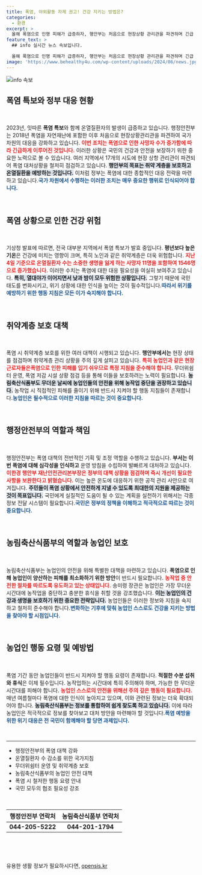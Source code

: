 ```yaml
---
title: 폭염, 야외활동 자제 권고! 건강 지키는 방법은?
categories:
  - 환경
excerpt: >
  올해 폭염으로 인명 피해가 급증하자, 행안부는 처음으로 현장상황 관리관을 파견하며 긴급 대응에 나섰습니다. 폭염경고가 내려진 상황에서 정부는 취약계층 보호와 안전 대책을 강화하고 있습니다.
feature_text: >
  ## info 실시간 뉴스 속보입니다.

  올해 폭염으로 인명 피해가 급증하자, 행안부는 처음으로 현장상황 관리관을 파견하며 긴급 대응에 나섰습니다. 폭염경고가 내려진 상황에서 정부는 취약계층 보호와 안전 대책을 강화하고 있습니다.
image: 'https://www.behealthy4u.com/wp-content/uploads/2024/06/news.jpg'
---
```


<p><img src="https://www.behealthy4u.com/wp-content/uploads/2024/06/news.jpg" alt="info 속보" /></p>

<h2 data-ke-size="size26">폭염 특보와 정부 대응 현황</h2>

<p data-ke-size="size16">&nbsp;</p>

<p>2023년, 잇따른 <b>폭염 특보</b>와 함께 온열질환자의 발생이 급증하고 있습니다. 행정안전부는 2018년 폭염을 자연재난에 포함한 이후 처음으로 현장상황관리관을 파견하여 국가 차원의 대응을 강화하고 있습니다. <b><span style="color: #ee2323;">이번 조치는 폭염으로 인한 사망자 수가 증가함에 따라 긴급하게 이루어진 것입니다.</span></b> 이러한 상황은 국민의 건강과 안전을 보장하기 위한 중요한 노력으로 볼 수 있습니다. 여러 지역에서 17개의 시도에 현장 상항 관리관이 파견되어 폭염 대처상황을 철저히 점검하고 있습니다. <b><span style="background-color: #21538527;">행안부의 목표는 취약 계층을 보호하고 온열질환을 예방하는 것입니다.</span></b> 이처럼 정부는 폭염에 대한 종합적인 대응 전략을 마련하고 있습니다.<b><span style="color: #1a5490;">국가 차원에서 수행하는 이러한 조치는 매우 중요한 행위로 인식되어야 합니다.</span></b></p>

<p data-ke-size="size16">&nbsp;</p>

<h2 data-ke-size="size26">폭염 상황으로 인한 건강 위험</h2>

<p data-ke-size="size16">&nbsp;</p>

<p>기상청 발표에 따르면, 전국 대부분 지역에서 폭염 특보가 발효 중입니다. <b>평년보다 높은 기온</b>은 건강에 미치는 영향이 크며, 특히 노인과 같은 취약계층은 더욱 위험합니다. <b><span style="color: #ee2323;">지난 4일 기준으로 온열질환자 수는 소중한 생명을 잃게 하는 사망자 11명을 포함하여 1546명으로 증가했습니다.</span></b> 이러한 수치는 폭염에 대한 대응 필요성을 여실히 보여주고 있습니다. <b><span style="background-color: #21538527;">특히, 열대야가 이어지면서 낮과 밤이 모두 위험한 상황입니다.</span></b> 그렇기 때문에 국민 태도를 변화시키고, 위기 상황에 대한 인식을 높이는 것이 필수적입니다.<b><span style="color: #1a5490;">따라서 위기를 예방하기 위한 행동 지침은 모든 이가 숙지해야 합니다.</span></b> </p>

<p data-ke-size="size16">&nbsp;</p>

<h2 data-ke-size="size26">취약계층 보호 대책</h2>

<p data-ke-size="size16">&nbsp;</p>

<p>폭염 시 취약계층 보호를 위한 여러 대책이 시행되고 있습니다. <b>행안부에서는</b> 현장 상태를 점검하며 취약계층 관리 상황을 주의 깊게 살피고 있습니다. <b><span style="color: #ee2323;">특히 농업인과 같은 현장 근로자들은폭염으로 인한 피해를 입기 쉬우므로 특정 지침을 준수해야 합니다.</span></b> 무더위쉼터 운영, 폭염 저감 시설 상황 점검 등을 통해 이들을 보호하려는 노력이 필요합니다. <b><span style="background-color: #21538527;">농림축산식품부도 무더운 날씨에 농업인들의 안전을 위해 농작업 중단을 권장하고 있습니다.</span></b> 농작업 시 직접적인 피해를 줄이기 위해 반드시 지켜야 할 행동 지침들이 존재합니다.<b><span style="color: #1a5490;">농업인은 필수적으로 이러한 지침을 따르는 것이 중요합니다.</span></b></p>

<p data-ke-size="size16">&nbsp;</p>

<h2 data-ke-size="size26">행정안전부의 역할과 책임</h2>

<p data-ke-size="size16">&nbsp;</p>

<p>행정안전부는 폭염 대책의 전반적인 기획 및 조정 역할을 수행하고 있습니다. <b>부서는 이번 폭염에 대해 심각성을 인식하고</b> 운영 방침을 수립하여 발빠르게 대처하고 있습니다. <b><span style="color: #ee2323;">이한경 행안부 재난안전관리본부장은 정부의 대책 상황을 점검하며 즉시 개선이 필요한 사항을 보완한다고 밝혔습니다.</span></b> 이는 높은 온도에 대응하기 위한 공적 관리 사안으로 여겨집니다. <b><span style="background-color: #21538527;">주민들이 폭염 상황에서 안전하게 지낼 수 있도록 최대한의 지원을 제공하는 것이 목표입니다.</span></b> 국민에게 실질적인 도움이 될 수 있는 계획을 실천하기 위해서는 각종 정보 전달 시스템이 필요합니다.<b><span style="color: #1a5490;">국민은 정부의 정책을 이해하고 적극적으로 따르는 것이 중요합니다.</span></b></p>

<p data-ke-size="size16">&nbsp;</p>

<h2 data-ke-size="size26">농림축산식품부의 역할과 농업인 보호</h2>

<p data-ke-size="size16">&nbsp;</p>

<p>농림축산식품부는 농업인의 안전을 위해 특별한 대책을 마련하고 있습니다. <b>폭염으로 인해 농업인이 양산하는 피해를 최소화하기 위한 방안</b>이 반드시 필요합니다. <b><span style="color: #ee2323;">농작업 중 안전한 절차를 따르도록 유도하고 있는 상태입니다.</span></b> 송미령 장관은 농업인은 가장 무더운 시간대에 농작업을 중단하고 충분한 휴식을 취할 것을 강조했습니다. <b><span style="background-color: #21538527;">이는 농업인의 건강과 생명을 보호하기 위한 중요한 전략입니다.</span></b> 농업인들은 이러한 정보와 지침을 숙지하고 철저히 준수해야 합니다.<b><span style="color: #1a5490;">변화하는 기후에 맞춰 농업인 스스로도 건강을 지키는 방법을 찾아야 할 시점입니다.</span></b></p>

<p data-ke-size="size16">&nbsp;</p>

<h2 data-ke-size="size26">농업인 행동 요령 및 예방법</h2>

<p data-ke-size="size16">&nbsp;</p>

<p>폭염 기간 동안 농업인들이 반드시 지켜야 할 행동 요령이 존재합니다. <b>적절한 수분 섭취와 휴식</b>은 이제 필수입니다. 농작업하는 시간대에 특히 주의해야 하며, 가능한 한 무더운 시간대를 피해야 합니다. <b><span style="color: #ee2323;">농업인 스스로의 안전을 위해선 주의 깊은 행동이 필요합니다.</span></b> 매년 여름철마다 폭염에 대한 인식이 높아지고 있으며, 이와 관련된 정보는 더욱 확대되어야 합니다. <b><span style="background-color: #21538527;">농림축산식품부는 정보를 통합하여 쉽게 찾도록 하고 있습니다.</span></b> 이에 따라 농업인은 적극적으로 정보를 찾아보고 대처 방안을 마련해야 할 것입니다.<b><span style="color: #1a5490;">폭염 예방을 위한 위기 대응은 전 국민이 함께해야 할 당면 과제입니다.</span></b></p>

<p data-ke-size="size16">&nbsp;</p>

<hr/>

<ul>
<li>행정안전부의 폭염 대책 강화</li>
<li>온열질환자 수 감소를 위한 국가지침</li>
<li>무더위쉼터 운영 및 취약계층 보호</li>
<li>농림축산식품부의 농업인 안전 대책</li>
<li>폭염 시 철저한 행동 요령 안내</li>
<li>국민 모두의 협조 필요성 강조</li>
</ul>

<p data-ke-size="size16">&nbsp;</p>

<table style="text-align: center;">
<thead>
<tr>
<th><b>행정안전부 연락처</b></th>
<th><b>농림축산식품부 연락처</b></th>
</tr>
</thead>
<tr>
<td style="text-align: center; height: 17px;"><b>044-205-5222</b></td>
<td style="text-align: center; height: 17px;"><b>044-201-1794</b></td>
</tr>
</table>

<p data-ke-size="size16">&nbsp;</p>

<p data-ke-size="size16">&nbsp;</p>
유용한 생활 정보가 필요하시다면, <a href="https://opensis.kr" rel="dofollow">opensis.kr</a>


